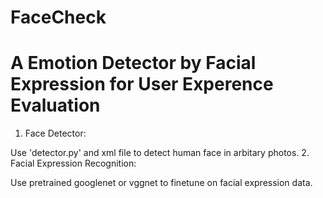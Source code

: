# FaceCheck
# A Emotion Detector by Facial Expression for User Experence Evaluation
1. Face Detector:

Use 'detector.py' and xml file to detect human face in arbitary photos.
2. Facial Expression Recognition: 

Use pretrained googlenet or vggnet to finetune on facial expression data.
